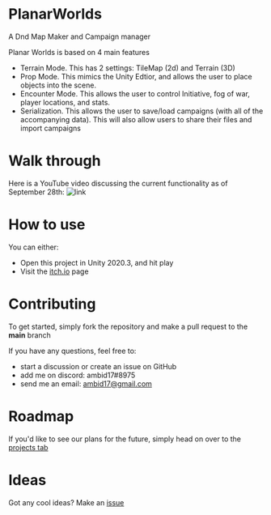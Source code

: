 # PlanarWorlds
A Dnd Map Maker and Campaign manager

Planar Worlds is based on 4 main features
* Terrain Mode. This has 2 settings: TileMap (2d) and Terrain (3D) 
* Prop Mode. This mimics the Unity Edtior, and allows the user to place objects into the scene. 
* Encounter Mode. This allows the user to control Initiative, fog of war, player locations, and stats.
* Serialization. This allows the user to save/load campaigns (with all of the accompanying data). This will also allow users to share their files and import campaigns

# Walk through
Here is a YouTube video discussing the current functionality as of September 28th: ![link](https://youtu.be/uqBY5FKbrNg)
# How to use
You can either:
* Open this project in Unity 2020.3, and hit play
* Visit the [itch.io](https://ambid17.itch.io/planarworlds) page

# Contributing
To get started, simply fork the repository and make a pull request to the **main** branch

If you have any questions, feel free to:
* start a discussion or create an issue on GitHub
* add me on discord: ambid17#8975
* send me an email: ambid17@gmail.com

# Roadmap
If you'd like to see our plans for the future, simply head on over to the [projects tab](https://github.com/ambid17/PlanarWorlds/projects/1)

# Ideas
Got any cool ideas? Make an [issue](https://github.com/ambid17/PlanarWorlds/issues)
